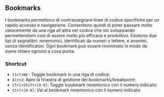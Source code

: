 ## Bookmarks
I bookmarks permettono di contrassegnare linee di codice specifiche per un rapido accesso e navigazione.
Consentono quindi di poter passare molto velocemente da una riga all'altra nel codice che sto sviluppando permettendomi così di essere molto più efficace e produttivo.
Esistono due tipi di segnalibri: mnemonici, identificati da numeri o lettere, e anonimi, senza identificatori.
Ogni bookmark può essere rinominato in modo da avere chiaro ognuno a cosa punta.
### Shortcut
* `Ctrl+KK` : Toggle bookmark in una riga di codice;
* `Alt+2`: Apre la finestra di gestione dei bookmarks/breakpoint;
* `Ctrl+Shift+[0-9]`: Toggle bookmark mnemonico con il numero indicato;
* `Ctrl+[0-9]`: Vai al bookmark mnemonico con il numero indicato.